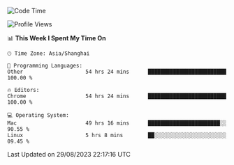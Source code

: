 <!--START_SECTION:waka-->
![Code Time](http://img.shields.io/badge/Code%20Time-1%2C169%20hrs%202%20mins-blue)

![Profile Views](http://img.shields.io/badge/Profile%20Views-0-blue)

📊 **This Week I Spent My Time On** 

```text
🕑︎ Time Zone: Asia/Shanghai

💬 Programming Languages: 
Other                    54 hrs 24 mins      █████████████████████████   100.00 % 

🔥 Editors: 
Chrome                   54 hrs 24 mins      █████████████████████████   100.00 % 

💻 Operating System: 
Mac                      49 hrs 16 mins      ███████████████████████░░   90.55 % 
Linux                    5 hrs 8 mins        ██░░░░░░░░░░░░░░░░░░░░░░░   09.45 % 
```


 Last Updated on 29/08/2023 22:17:16 UTC
<!--END_SECTION:waka-->